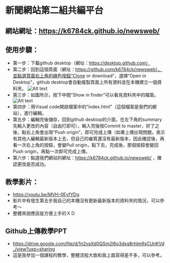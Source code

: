 # 新聞網站第二組共編平台
## 網站網址：https://k6784ck.github.io/newsweb/
## 使用步驟：
* 第一步：下載github desktop（網址：https://desktop.github.com）
* 第二步：回到這個頁面（網址：https://github.com/k6784ck/newsweb），並點選頁面右上角的綠色按鈕“Clone or download“，選擇“Open in Desktop”，github desktop會自動複製頁面上所有資料並在本機建立一個資料夾。
![Alt text](https://i.imgur.com/bbXL3hF.png)
* 第三步：如圖所示，按下中間“Show in finder”可以看見資料夾中的檔案。
![Alt text](https://i.imgur.com/iuhUdAx.png)
* 第四步：用Visual  code開啟檔案中的“index.html”（這個檔案是我們的網站），進行編輯。
* 第五步：編輯完後儲存，回到github desktop的介面，在左下角的summary先輸入更改的內容（自由打即可），輸入完後按Commit to master，好了之後，點右上角會出現“Push origin”，即可完成上傳（如果上傳出現問題，表示有其他人編輯最新版本上去，但自己的畚箕還沒有最新版本，因此確認後，再看一次右上角的按鈕，會變Pull origin，點下去，完成後，那個按鈕會變回Push origin，再點一次即可完成上傳。
* 第六步：點選我們網站的網址：https://k6784ck.github.io/newsweb/ ，確認更改是否成功。

## 教學影片：
* https://youtu.be/MVH-0EyfYDg
* 影片中有發生第五步我自己的本機沒有更新最新版本的資料夾的情況，可以參考～
* 整體來說應該是方便上手的ＸＤ

## Github上傳教學PPT
* https://drive.google.com/file/d/1n2vaXd0QSm2I6o3dsg8rhlm9sCUnKVd_/view?usp=sharing
* 這是我參加一個課程的教學，整體流程大致和我上面寫得差不多，可以參考。
